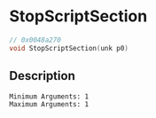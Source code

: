 # StopScriptSection
```c
// 0x0048a270
void StopScriptSection(unk p0)
```
## Description
```
Minimum Arguments: 1
Maximum Arguments: 1
```
